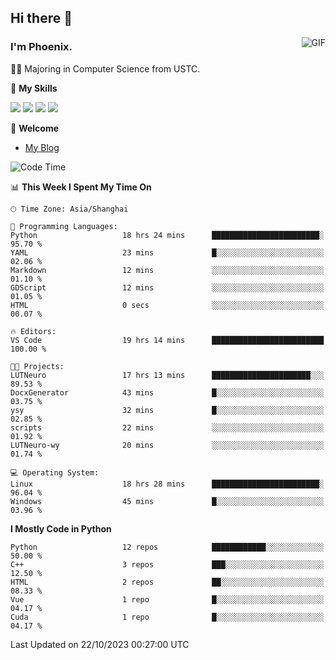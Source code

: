 ## Hi there 👋
<img align="right" alt="GIF" src="https://raw.githubusercontent.com/JoeyBling/JoeyBling/master/pic/pusheencode.gif" />

### I'm Phoenix.

👨‍🎓 Majoring in Computer Science from USTC.

🌟 **My Skills**

![](https://img.shields.io/badge/-Python-3e74a2?style=flat-square&logo=Python&logoColor=fff)
![](https://img.shields.io/badge/-C++-9f62a5?style=flat&logo=cplusplus&logoColor=white)
![](https://img.shields.io/badge/-Linux-185886?style=flat-square&logo=Linux&logoColor=fff)
![](https://img.shields.io/badge/-Rust-ff4136?style=flat-square&logo=Rust&logoColor=fff)

💬 **Welcome**

- [My Blog](https://ysy-phoenix.github.io/)

<!--START_SECTION:waka-->
![Code Time](http://img.shields.io/badge/Code%20Time-346%20hrs%2058%20mins-blue)

📊 **This Week I Spent My Time On** 

```text
🕑︎ Time Zone: Asia/Shanghai

💬 Programming Languages: 
Python                   18 hrs 24 mins      ████████████████████████░   95.70 % 
YAML                     23 mins             █░░░░░░░░░░░░░░░░░░░░░░░░   02.06 % 
Markdown                 12 mins             ░░░░░░░░░░░░░░░░░░░░░░░░░   01.10 % 
GDScript                 12 mins             ░░░░░░░░░░░░░░░░░░░░░░░░░   01.05 % 
HTML                     0 secs              ░░░░░░░░░░░░░░░░░░░░░░░░░   00.07 % 

🔥 Editors: 
VS Code                  19 hrs 14 mins      █████████████████████████   100.00 % 

🐱‍💻 Projects: 
LUTNeuro                 17 hrs 13 mins      ██████████████████████░░░   89.53 % 
DocxGenerator            43 mins             █░░░░░░░░░░░░░░░░░░░░░░░░   03.75 % 
ysy                      32 mins             █░░░░░░░░░░░░░░░░░░░░░░░░   02.85 % 
scripts                  22 mins             ░░░░░░░░░░░░░░░░░░░░░░░░░   01.92 % 
LUTNeuro-wy              20 mins             ░░░░░░░░░░░░░░░░░░░░░░░░░   01.74 % 

💻 Operating System: 
Linux                    18 hrs 28 mins      ████████████████████████░   96.04 % 
Windows                  45 mins             █░░░░░░░░░░░░░░░░░░░░░░░░   03.96 % 
```

**I Mostly Code in Python** 

```text
Python                   12 repos            ████████████░░░░░░░░░░░░░   50.00 % 
C++                      3 repos             ███░░░░░░░░░░░░░░░░░░░░░░   12.50 % 
HTML                     2 repos             ██░░░░░░░░░░░░░░░░░░░░░░░   08.33 % 
Vue                      1 repo              █░░░░░░░░░░░░░░░░░░░░░░░░   04.17 % 
Cuda                     1 repo              █░░░░░░░░░░░░░░░░░░░░░░░░   04.17 % 
```




 Last Updated on 22/10/2023 00:27:00 UTC
<!--END_SECTION:waka-->

<!--
**ysy-phoenix/ysy-phoenix** is a ✨ _special_ ✨ repository because its `README.md` (this file) appears on your GitHub profile.

Here are some ideas to get you started:

- 🔭 I’m currently working on ...
- 🌱 I’m currently learning ...
- 👯 I’m looking to collaborate on ...
- 🤔 I’m looking for help with ...
- 💬 Ask me about ...
- 📫 How to reach me: ...
- 😄 Pronouns: ...
- ⚡ Fun fact: ...
-->
